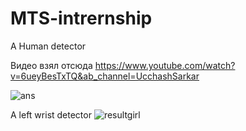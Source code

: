 # MTS-intrernship
A Human detector

Видео взял отсюда https://www.youtube.com/watch?v=6ueyBesTxTQ&ab_channel=UcchashSarkar

![ans](https://user-images.githubusercontent.com/33295142/104318277-3c91bb80-54f0-11eb-98c3-95bfb70233c3.gif)

A left wrist detector
![resultgirl](https://user-images.githubusercontent.com/33295142/105380064-8bd99980-5c1e-11eb-854d-95ed328f8485.gif)


